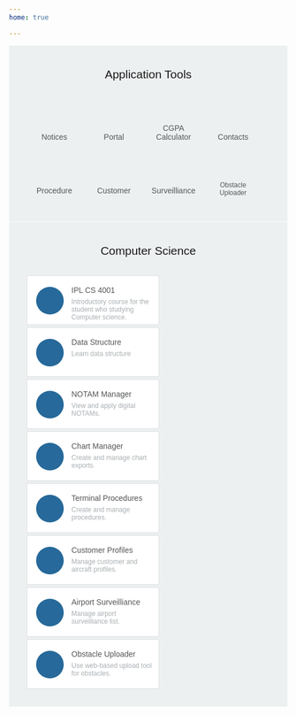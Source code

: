 ```yaml
---
home: true

---
```

 <link rel="stylesheet" href="https://maxcdn.bootstrapcdn.com/font-awesome/4.5.0/css/font-awesome.min.css">
<style>
  body {
  margin: 0;
  font: 14px sans-serif;
}
.header {
  background: #26699a;
  height: 60px;
  position: relative;
}
.header .logo {
  position: absolute;
  left: 16px;
}
.header h1 {
  margin: 0;
  padding: 14px 0;
  color: #f0f6fb;
}
.header .buttons.right {
  position: absolute;
  right: 16px;
  top: 22px;
}
.header .buttons a {
  color: #fff;
  text-decoration: none;
  margin-left: 10px;
}
div {
  box-sizing: border-box;
}
h1.title {
  font-weight: 300;
  margin: 30px auto;
  text-align: center;
}
h2 {
  font-weight: 300;
  margin: 10px auto 30px auto;
  text-align: center;
}
.tools {
  width: 100%;
  padding: 30px;
  background: #edf0f1;
  margin-bottom: 1px;
}
.tools.blocks a {
  display: inline-block;
  box-sizing: border-box;
  width: 100px;
  height: 90px;
  position: relative;
  margin: 2px;
  border: 1px solid transparent;
  cursor: pointer;
  border-radius: 3px;
}
.tools.blocks a span {
  font-size: 14px;
  text-align: center;
  display: block;
  bottom: 12px;
  position: absolute;
  width: 100%;
  color: #535557;
}
.tools.blocks a i {
  position: absolute;
  top: 12px;
  width: 100%;
  text-align: center;
  font-size: 30px;
  color: #a8adb1;
}
.tools.blocks a.obstacle span {
  bottom: 9px;
  font-size: 12px;
}
.tools.blocks a:hover {
  background: #fff;
  border-color: #dadedf;
}
.tools.blocks a:hover span {
  color: #0fa1ca;
}
.tools.blocks a:hover i {
  color: #0fa1ca;
}
.tools.large-blocks a {
  display: inline-block;
  box-sizing: border-box;
  width: 240px;
  height: 90px;
  position: relative;
  margin: 2px;
  border: 1px solid transparent;
  cursor: pointer;
  border-radius: 3px;
  background: #fff;
  border-color: #dadedf;
}
.tools.large-blocks a span {
  font-size: 14px;
  display: block;
  top: 18px;
  left: 80px;
  position: absolute;
  width: 150px;
  color: #535557;
}
.tools.large-blocks a p {
  color: #a8adb1;
  font-size: 12px;
  left: 80px;
  top: 28px;
  position: absolute;
  padding-right: 10px;
}
.tools.large-blocks a i {
  position: absolute;
  left: 16px;
  line-height: 88px;
  width: 50px;
  text-align: center;
  font-size: 24px;
  color: #dbe4ec;
  z-index: 5;
}
.tools.large-blocks a .circle {
  width: 50px;
  height: 50px;
  display: block;
  content: '';
  background: #26699a;
  border-radius: 50%;
  position: absolute;
  top: 20px;
  left: 16px;
}
.tools.large-blocks a:hover {
  background: #f0f6fb;
  border-color: #dbe4ec;
}
.tools.large-blocks a:hover * {
  color: #0fa1ca;
}
.tools.large-blocks a:hover .circle {
  background: #dbe4ec;
}
.tools.large-blocks a.procedures i {
  line-height: 92px;
}

</style>

  <div class="tools blocks">
                <h2>Application Tools</h2>
                <a href="https://www.aiub.edu/category/notices">
                    <i class="fa fa-exclamation"></i>
                    <span>Notices</span>
                </a>
                <a href="data-manager">
                    <i class="fa fa-user"></i>
                    <span>Portal</span>
                </a>
                <a ui-sref="notam-search">
                    <i class="fa fa-calculator"></i>
                    <span>CGPA Calculator</span>
                </a>
                <a ng-href="/#/chart-manager">
                    <i class="fa fa-map-o"></i>
                    <span>Contacts</span>
                </a>
                <a ng-href="/#/terminal-procedures">
                    <i class="fa fa-plane"></i>
                    <span>Procedure</span>
                </a>
                <a ng-href="/#/customer-profile">
                    <i class="fa fa-user"></i>
                    <span>Customer</span>
                </a>
                <a ng-href="/#/airport-surveillance">
                    <i class="fa fa-binoculars"></i>
                    <span>Surveilliance</span>
                </a>
                <a class="obstacle" ng-href="/#/obstacle/upload">
                    <i class="fa fa-tree"></i>
                    <span>Obstacle Uploader</span>
                </a>
    </div>
     <div class="tools large-blocks"> 
                <h2>Computer Science</h2>
                <a href="/CORE/IPL/">
                    <i class="fa fa-search"></i>
                    <div class="circle"></div>
                    <span>IPL CS 4001</span>
                    <p>Introductory course for the student who studying Computer science.</p>
                </a>
                <a ui-sref="data-manager">
                    <i class="fa fa-thumbs-o-up"></i>
                    <div class="circle"></div>
                    <span>Data Structure</span>
                    <p>Learn data structure </p>
                </a>
                <a ui-sref="notam-search">
                    <i class="fa fa-exclamation-triangle"></i>
                    <div class="circle"></div>
                    <span>NOTAM Manager</span>
                    <p>View and apply digital NOTAMs.</p>
                </a>
                <a ng-href="/#/chart-manager">
                    <i class="fa fa-map-o"></i>
                    <div class="circle"></div>
                    <span>Chart Manager</span>
                    <p>Create and manage chart exports.</p>
                </a>
                <a class="procedures" ng-href="/#/terminal-procedures">
                    <i class="fa fa-plane"></i>
                    <div class="circle"></div>
                    <span>Terminal Procedures</span>
                    <p>Create and manage procedures.</p>
                </a>
                <a ng-href="/#/customer-profile">
                    <i class="fa fa-user"></i>
                    <div class="circle"></div>
                    <span>Customer Profiles</span>
                    <p>Manage customer and aircraft profiles.</p>
                </a>
                <a ng-href="/#/airport-surveillance">
                    <i class="fa fa-binoculars"></i>
                    <div class="circle"></div>
                    <span>Airport Surveilliance</span>
                    <p>Manage airport surveilliance list.</p>
                </a>
                <a class="obstacle" ng-href="/#/obstacle/upload">
                    <i class="fa fa-tree"></i>
                    <div class="circle"></div>
                    <span>Obstacle Uploader</span>
                    <p>Use web-based upload tool for obstacles.</p>
                </a>
      </div>